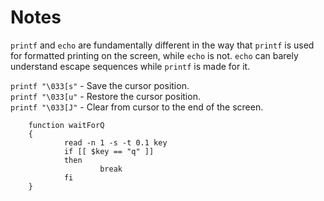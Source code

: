 # Notes

`printf` and `echo` are fundamentally different in the way that `printf` is used for formatted printing on the screen, while `echo` is not. `echo` can barely understand escape sequences while `printf` is made for it.

`printf "\033[s"` - Save the cursor position. </br>
`printf "\033[u"` - Restore the cursor position.  </br>
`printf "\033[J"` - Clear from cursor to the end of the screen.  </br>


        function waitForQ
        {
                read -n 1 -s -t 0.1 key
                if [[ $key == "q" ]]
                then
                        break
                fi
        }

